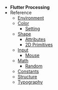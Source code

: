 - **Flutter Processing**
- Reference
  - [Environment](/?id=environment)
  - [Color](/?id=color)
    - [Setting](/?id=setting)
  - [Shape](/?id=shape)
    - [Attributes](/?id=attributes)
    - [2D Primitives](/?id=_2d-primitives)
  - [Input](/?id=input)
    - [Mouse](/?id=mouse)
  - [Math](/?id=math)
    - [Random](/?id=random)
  - [Constants](/?id=constants)
  - [Structure](/?id=structure)
  - [Typography](/?id=typography)
